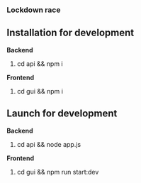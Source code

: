 ### Lockdown race

## Installation for development

**Backend**
1. cd api && npm i

**Frontend**
1. cd gui && npm i

## Launch for development

**Backend**
1. cd api && node app.js

**Frontend**
1. cd gui && npm run start:dev